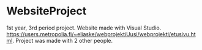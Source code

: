 # WebsiteProject
1st year, 3rd period project. Website made with Visual Studio. https://users.metropolia.fi/~eliaske/webprojektiUusi/webprojekti/etusivu.html. Project was made with 2 other people.
